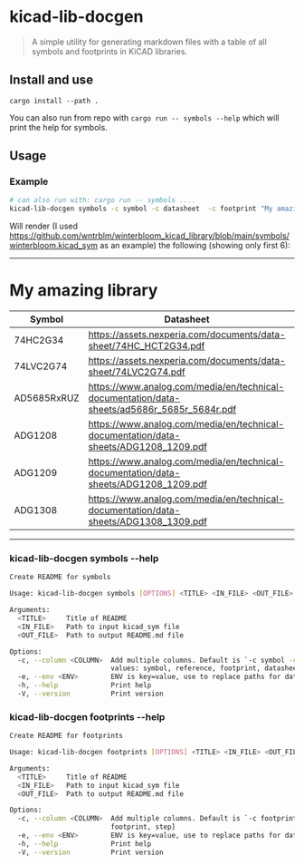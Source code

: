 # kicad-lib-docgen

> A simple utility for generating markdown files with a table of all symbols and footprints in KiCAD libraries.

## Install and use

`cargo install --path .`

You can also run from repo with `cargo run -- symbols --help` which will print the help for symbols.


## Usage

### Example

```sh
# can also run with: cargo run -- symbols ....
kicad-lib-docgen symbols -c symbol -c datasheet  -c footprint "My amazing library" ~/kicad/amazinglib/symbols/amazing.kicad_sym ~/kicad/amazinglib/symbols/amazing.md
```

Will render (I used https://github.com/wntrblm/winterbloom_kicad_library/blob/main/symbols/winterbloom.kicad_sym as an example) the following (showing only first 6):

---

# My amazing library


Symbol | Datasheet | Footprint
---|---|---
74HC2G34 | https://assets.nexperia.com/documents/data-sheet/74HC_HCT2G34.pdf | Package_TO_SOT_SMD:SOT-363_SC-70-6
74LVC2G74 | https://assets.nexperia.com/documents/data-sheet/74LVC2G74.pdf | 
AD5685RxRUZ | https://www.analog.com/media/en/technical-documentation/data-sheets/ad5686r_5685r_5684r.pdf | Package_SO:TSSOP-16_4.4x5mm_P0.65mm
ADG1208 | https://www.analog.com/media/en/technical-documentation/data-sheets/ADG1208_1209.pdf | Package_SO:TSSOP-16_4.4x5mm_P0.65mm
ADG1209 | https://www.analog.com/media/en/technical-documentation/data-sheets/ADG1208_1209.pdf | Package_SO:TSSOP-16_4.4x5mm_P0.65mm
ADG1308 | https://www.analog.com/media/en/technical-documentation/data-sheets/ADG1308_1309.pdf | Package_SO:TSSOP-16_4.4x5mm_P0.65mm

---

### kicad-lib-docgen symbols --help


```sh
Create README for symbols

Usage: kicad-lib-docgen symbols [OPTIONS] <TITLE> <IN_FILE> <OUT_FILE>

Arguments:
  <TITLE>     Title of README
  <IN_FILE>   Path to input kicad_sym file
  <OUT_FILE>  Path to output README.md file

Options:
  -c, --column <COLUMN>  Add multiple columns. Default is `-c symbol -c footprint -c datasheet` [possible
                         values: symbol, reference, footprint, datasheet, value]
  -e, --env <ENV>        ENV is key=value, use to replace paths for datasheets
  -h, --help             Print help
  -V, --version          Print version
```

### kicad-lib-docgen footprints --help


```sh
Create README for footprints

Usage: kicad-lib-docgen footprints [OPTIONS] <TITLE> <IN_FILE> <OUT_FILE>

Arguments:
  <TITLE>     Title of README
  <IN_FILE>   Path to input kicad_sym file
  <OUT_FILE>  Path to output README.md file

Options:
  -c, --column <COLUMN>  Add multiple columns. Default is `-c footprint -c step` [possible values:
                         footprint, step]
  -e, --env <ENV>        ENV is key=value, use to replace paths for datasheets
  -h, --help             Print help
  -V, --version          Print version
```